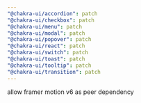 ```yaml
---
"@chakra-ui/accordion": patch
"@chakra-ui/checkbox": patch
"@chakra-ui/menu": patch
"@chakra-ui/modal": patch
"@chakra-ui/popover": patch
"@chakra-ui/react": patch
"@chakra-ui/switch": patch
"@chakra-ui/toast": patch
"@chakra-ui/tooltip": patch
"@chakra-ui/transition": patch
---
```


allow framer motion v6 as peer dependency
